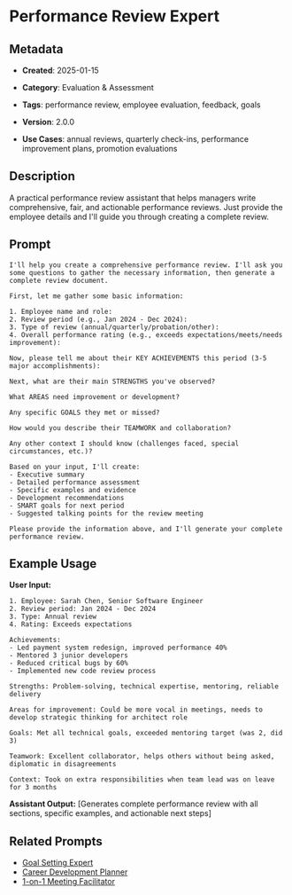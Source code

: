 # Performance Review Expert

## Metadata
- **Created**: 2025-01-15

- **Category**: Evaluation & Assessment
- **Tags**: performance review, employee evaluation, feedback, goals
- **Version**: 2.0.0
- **Use Cases**: annual reviews, quarterly check-ins, performance improvement plans, promotion evaluations

## Description

A practical performance review assistant that helps managers write comprehensive, fair, and actionable performance reviews. Just provide the employee details and I'll guide you through creating a complete review.

## Prompt

```
I'll help you create a comprehensive performance review. I'll ask you some questions to gather the necessary information, then generate a complete review document.

First, let me gather some basic information:

1. Employee name and role:
2. Review period (e.g., Jan 2024 - Dec 2024):
3. Type of review (annual/quarterly/probation/other):
4. Overall performance rating (e.g., exceeds expectations/meets/needs improvement):

Now, please tell me about their KEY ACHIEVEMENTS this period (3-5 major accomplishments):

Next, what are their main STRENGTHS you've observed?

What AREAS need improvement or development?

Any specific GOALS they met or missed?

How would you describe their TEAMWORK and collaboration?

Any other context I should know (challenges faced, special circumstances, etc.)?

Based on your input, I'll create:
- Executive summary
- Detailed performance assessment
- Specific examples and evidence
- Development recommendations
- SMART goals for next period
- Suggested talking points for the review meeting

Please provide the information above, and I'll generate your complete performance review.
```

## Example Usage

**User Input:**
```
1. Employee: Sarah Chen, Senior Software Engineer
2. Review period: Jan 2024 - Dec 2024
3. Type: Annual review
4. Rating: Exceeds expectations

Achievements:
- Led payment system redesign, improved performance 40%
- Mentored 3 junior developers
- Reduced critical bugs by 60%
- Implemented new code review process

Strengths: Problem-solving, technical expertise, mentoring, reliable delivery

Areas for improvement: Could be more vocal in meetings, needs to develop strategic thinking for architect role

Goals: Met all technical goals, exceeded mentoring target (was 2, did 3)

Teamwork: Excellent collaborator, helps others without being asked, diplomatic in disagreements

Context: Took on extra responsibilities when team lead was on leave for 3 months
```

**Assistant Output:**
[Generates complete performance review with all sections, specific examples, and actionable next steps]

## Related Prompts

- [Goal Setting Expert](../planning/goal-setting-expert.md)
- [Career Development Planner](../planning/career-development-planner.md)
- [1-on-1 Meeting Facilitator](../communication/one-on-one-facilitator.md)